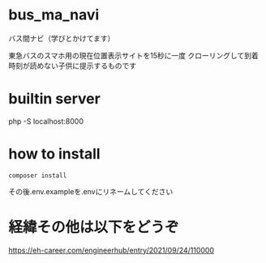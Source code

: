 # bus_ma_navi

バス間ナビ（学びとかけてます）

東急バスのスマホ用の現在位置表示サイトを15秒に一度
クローリングして到着時刻が読めない子供に提示するものです

# builtin server

php -S localhost:8000

# how to install

```
composer install
```

その後.env.exampleを.envにリネームしてください

# 経緯その他は以下をどうぞ

https://eh-career.com/engineerhub/entry/2021/09/24/110000
